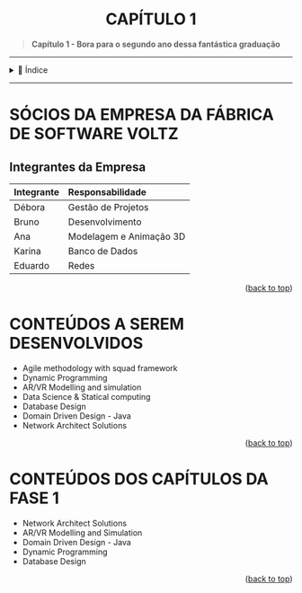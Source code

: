 <div name="readme-top">
    <h1 align=center>CAPÍTULO 1</h1>
</div>

>**Capítulo 1 - Bora para o segundo ano dessa fantástica graduação**

---

<details>
    <summary><span>📌 Índice</span></summary>

- [SÓCIOS DA EMPRESA DA FÁBRICA DE SOFTWARE VOLTZ](#socios-da-empresa-da-fabrica-de-software-voltz)
  - [Integrantes da Empresa](#integrantes-da-empresa)
- [CONTEÚDOS A SEREM DESENVOLVIDOS](#conteudos-a-serem-desenvolvidos)

</details>

---

# SÓCIOS DA EMPRESA DA FÁBRICA DE SOFTWARE VOLTZ

## Integrantes da Empresa

| Integrante | Responsabilidade        |
|:-----------|:------------------------|
| Débora     | Gestão de Projetos      |
| Bruno      | Desenvolvimento         |
| Ana        | Modelagem e Animação 3D |
| Karina     | Banco de Dados          |
| Eduardo    | Redes                   |


<p align="right">(<a href="#readme-top">back to top</a>)</p>

# CONTEÚDOS A SEREM DESENVOLVIDOS

- Agile methodology with squad framework
- Dynamic Programming
- AR/VR Modelling and simulation
- Data Science & Statical computing
- Database Design
- Domain Driven Design - Java
- Network Architect Solutions

<p align="right">(<a href="#readme-top">back to top</a>)</p>

# CONTEÚDOS DOS CAPÍTULOS DA FASE 1

- Network Architect Solutions
- AR/VR Modelling and Simulation
- Domain Driven Design - Java
- Dynamic Programming
- Database Design

<p align="right">(<a href="#readme-top">back to top</a>)</p>